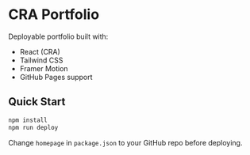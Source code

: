 
# CRA Portfolio

Deployable portfolio built with:

- React (CRA)
- Tailwind CSS
- Framer Motion
- GitHub Pages support

## Quick Start

```bash
npm install
npm run deploy
```

Change `homepage` in `package.json` to your GitHub repo before deploying.
